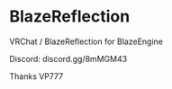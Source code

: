 # BlazeReflection
VRChat / BlazeReflection for BlazeEngine

Discord: discord.gg/8mMGM43

Thanks VP777
